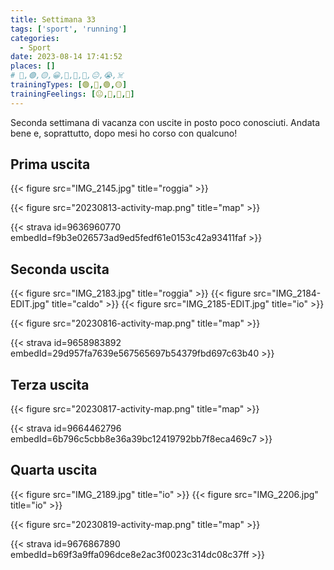 ```yaml
---
title: Settimana 33
tags: ['sport', 'running']
categories:
  - Sport
date: 2023-08-14 17:41:52
places: []
# 🔴,🟢,🟡,😀,🙁,🫤,🙂,😐,😭,☠️
trainingTypes: [🟢,🔴,🟢,🟡]
trainingFeelings: [😐,🙂,🙂,🙁]
---
```

Seconda settimana di vacanza con uscite in posto poco conosciuti. Andata bene e, soprattutto, dopo mesi ho corso con qualcuno!
<!--more-->

## Prima uscita

{{< figure src="IMG_2145.jpg" title="roggia" >}}

{{< figure src="20230813-activity-map.png" title="map" >}}

{{< strava id=9636960770 embedId=f9b3e026573ad9ed5fedf61e0153c42a93411faf >}}

## Seconda uscita

{{< figure src="IMG_2183.jpg" title="roggia" >}}
{{< figure src="IMG_2184-EDIT.jpg" title="caldo" >}}
{{< figure src="IMG_2185-EDIT.jpg" title="io" >}}

{{< figure src="20230816-activity-map.png" title="map" >}}

{{< strava id=9658983892 embedId=29d957fa7639e567565697b54379fbd697c63b40 >}}

## Terza uscita

{{< figure src="20230817-activity-map.png" title="map" >}}

{{< strava id=9664462796 embedId=6b796c5cbb8e36a39bc12419792bb7f8eca469c7 >}}

## Quarta uscita

{{< figure src="IMG_2189.jpg" title="io" >}}
{{< figure src="IMG_2206.jpg" title="io" >}}

{{< figure src="20230819-activity-map.png" title="map" >}}

{{< strava id=9676867890 embedId=b69f3a9ffa096dce8e2ac3f0023c314dc08c37ff >}}
